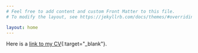 ```yaml
---
# Feel free to add content and custom Front Matter to this file.
# To modify the layout, see https://jekyllrb.com/docs/themes/#overriding-theme-defaults

layout: home
---
```




Here is a [link to my CV](https://drive.google.com/file/d/1UXntMu68kFZ6SdD_oANxEx1yWfcZgCJQ/view?usp=sharing){:target="_blank"}.

